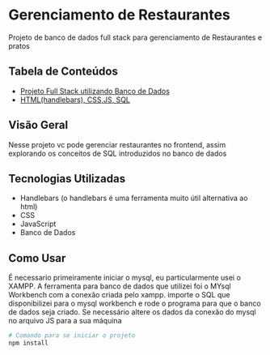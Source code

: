 # Gerenciamento de Restaurantes

Projeto de banco de dados full stack para gerenciamento de Restaurantes e pratos

## Tabela de Conteúdos

- [Projeto Full Stack utilizando Banco de Dados](#visão-geral)
- [HTML(handlebars), CSS,JS, SQL](#tecnologias-utilizadas)

## Visão Geral

Nesse projeto vc pode gerenciar restaurantes no frontend, assim explorando os conceitos de SQL introduzidos no banco de dados

## Tecnologias Utilizadas

- Handlebars (o handlebars é uma ferramenta muito útil alternativa ao html)
- CSS
- JavaScript
- Banco de Dados

## Como Usar

É necessario primeiramente iniciar o mysql, eu particularmente usei o XAMPP. A ferramenta para banco de dados que utilizei foi o MYsql Workbench com a conexão criada pelo xampp.
importe o SQL que disponibilizei para o mysql workbench e rode o programa para que o banco de dados seja criado.
Se necessário altere os dados da conexão do mysql no arquivo JS para a sua máquina 

```bash
# Comando para se iniciar o projeto
npm install


